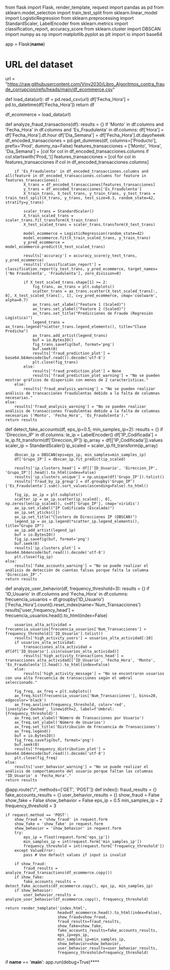 from flask import Flask, render_template, request
import pandas as pd
from sklearn.model_selection import train_test_split
from sklearn.linear_model import LogisticRegression
from sklearn.preprocessing import StandardScaler, LabelEncoder
from sklearn.metrics import classification_report, accuracy_score
from sklearn.cluster import DBSCAN
import numpy as np
import matplotlib.pyplot as plt
import io
import base64

app = Flask(__name__)

# URL del dataset
url = "https://raw.githubusercontent.com/Viny2030/Libro_Algoritmos_contra_fraude_corrupcion/refs/heads/main/df_ecommerce.csv"

def load_data(url):
    df = pd.read_csv(url)
    df['Fecha_Hora'] = pd.to_datetime(df['Fecha_Hora'])
    return df

df_ecommerce = load_data(url)

def analyze_fraud_transactions(df):
    results = {}
    if 'Monto' in df.columns and 'Fecha_Hora' in df.columns and 'Es_Fraudulenta' in df.columns:
        df['Hora'] = df['Fecha_Hora'].dt.hour
        df['Dia_Semana'] = df['Fecha_Hora'].dt.dayofweek
        df_encoded_transacciones = pd.get_dummies(df, columns=['Producto'], prefix='Prod', dummy_na=False)
        features_transacciones = ['Monto', 'Hora', 'Dia_Semana'] + [col for col in df_encoded_transacciones.columns if col.startswith('Prod_')]
        features_transacciones = [col for col in features_transacciones if col in df_encoded_transacciones.columns]

        if 'Es_Fraudulenta' in df_encoded_transacciones.columns and all(feature in df_encoded_transacciones.columns for feature in features_transacciones):
            X_trans = df_encoded_transacciones[features_transacciones]
            y_trans = df_encoded_transacciones['Es_Fraudulenta']
            X_train_trans, X_test_trans, y_train_trans, y_test_trans = train_test_split(X_trans, y_trans, test_size=0.3, random_state=42, stratify=y_trans)

            scaler_trans = StandardScaler()
            X_train_scaled_trans = scaler_trans.fit_transform(X_train_trans)
            X_test_scaled_trans = scaler_trans.transform(X_test_trans)

            model_ecommerce = LogisticRegression(random_state=42)
            model_ecommerce.fit(X_train_scaled_trans, y_train_trans)
            y_pred_ecommerce = model_ecommerce.predict(X_test_scaled_trans)

            results['accuracy'] = accuracy_score(y_test_trans, y_pred_ecommerce)
            results['classification_report'] = classification_report(y_test_trans, y_pred_ecommerce, target_names=['No Fraudulenta', 'Fraudulenta'], zero_division=0)

            if X_test_scaled_trans.shape[1] >= 2:
                fig_trans, ax_trans = plt.subplots()
                scatter_trans = ax_trans.scatter(X_test_scaled_trans[:, 0], X_test_scaled_trans[:, 1], c=y_pred_ecommerce, cmap='coolwarm', alpha=0.7)
                ax_trans.set_xlabel("Feature 1 (Scaled)")
                ax_trans.set_ylabel("Feature 2 (Scaled)")
                ax_trans.set_title("Predicciones de Fraude (Regresión Logística)")
                legend_trans = ax_trans.legend(*scatter_trans.legend_elements(), title="Clase Predicha")
                ax_trans.add_artist(legend_trans)
                buf = io.BytesIO()
                fig_trans.savefig(buf, format='png')
                buf.seek(0)
                results['fraud_prediction_plot'] = base64.b64encode(buf.read()).decode('utf-8')
                plt.close(fig_trans)
            else:
                results['fraud_prediction_plot'] = None
                results['fraud_prediction_plot_warning'] = "No se pueden mostrar gráficos de dispersión con menos de 2 características."
        else:
            results['fraud_analysis_warning'] = "No se pueden realizar análisis de transacciones fraudulentas debido a la falta de columnas necesarias."
    else:
        results['fraud_analysis_warning'] = "No se pueden realizar análisis de transacciones fraudulentas debido a la falta de columnas necesarias ('Monto', 'Fecha_Hora', 'Es_Fraudulenta')."
    return results

def detect_fake_accounts(df, eps_ip=0.5, min_samples_ip=2):
    results = {}
    if 'Direccion_IP' in df.columns:
        le_ip = LabelEncoder()
        df['IP_Codificada'] = le_ip.fit_transform(df['Direccion_IP'])
        ip_array = df[['IP_Codificada']].values
        scaler_ip = StandardScaler()
        ip_scaled = scaler_ip.fit_transform(ip_array)

        dbscan_ip = DBSCAN(eps=eps_ip, min_samples=min_samples_ip)
        df['Grupo_IP'] = dbscan_ip.fit_predict(ip_scaled)

        results['ip_clusters_head'] = df[['ID_Usuario', 'Direccion_IP', 'Grupo_IP']].head().to_html(index=False)
        results['ip_clusters_unique'] = np.unique(df['Grupo_IP']).tolist()
        results['fraud_by_ip_group'] = df.groupby('Grupo_IP')['Es_Fraudulenta'].sum().sort_values(ascending=False).to_html()

        fig_ip, ax_ip = plt.subplots()
        scatter_ip = ax_ip.scatter(ip_scaled[:, 0], np.zeros(len(ip_scaled)), c=df['Grupo_IP'], cmap='viridis')
        ax_ip.set_xlabel("IP Codificada (Escalada)")
        ax_ip.set_yticks([])
        ax_ip.set_title("Clusters de Direcciones IP (DBSCAN)")
        legend_ip = ax_ip.legend(*scatter_ip.legend_elements(), title="Grupo IP")
        ax_ip.add_artist(legend_ip)
        buf = io.BytesIO()
        fig_ip.savefig(buf, format='png')
        buf.seek(0)
        results['ip_clusters_plot'] = base64.b64encode(buf.read()).decode('utf-8')
        plt.close(fig_ip)
    else:
        results['fake_accounts_warning'] = "No se puede realizar el análisis de detección de cuentas falsas porque falta la columna 'Direccion_IP'."
    return results

def analyze_user_behavior(df, frequency_threshold=3):
    results = {}
    if 'ID_Usuario' in df.columns and 'Fecha_Hora' in df.columns:
        frecuencia_usuarios = df.groupby('ID_Usuario')['Fecha_Hora'].count().reset_index(name='Num_Transacciones')
        results['user_frequency_head'] = frecuencia_usuarios.head().to_html(index=False)

        usuarios_alta_actividad = frecuencia_usuarios[frecuencia_usuarios['Num_Transacciones'] > frequency_threshold]['ID_Usuario'].tolist()
        results['high_activity_users'] = usuarios_alta_actividad[:10]
        if usuarios_alta_actividad:
            transacciones_alta_actividad = df[df['ID_Usuario'].isin(usuarios_alta_actividad)]
            results['high_activity_transactions_head'] = transacciones_alta_actividad[['ID_Usuario', 'Fecha_Hora', 'Monto', 'Es_Fraudulenta']].head().to_html(index=False)
        else:
            results['high_activity_message'] = "No se encontraron usuarios con una alta frecuencia de transacciones según el umbral seleccionado."

        fig_freq, ax_freq = plt.subplots()
        ax_freq.hist(frecuencia_usuarios['Num_Transacciones'], bins=20, edgecolor='black')
        ax_freq.axvline(frequency_threshold, color='red', linestyle='dashed', linewidth=2, label=f'Umbral: {frequency_threshold}')
        ax_freq.set_xlabel('Número de Transacciones por Usuario')
        ax_freq.set_ylabel('Número de Usuarios')
        ax_freq.set_title('Distribución de Frecuencia de Transacciones')
        ax_freq.legend()
        buf = io.BytesIO()
        fig_freq.savefig(buf, format='png')
        buf.seek(0)
        results['frequency_distribution_plot'] = base64.b64encode(buf.read()).decode('utf-8')
        plt.close(fig_freq)
    else:
        results['user_behavior_warning'] = "No se puede realizar el análisis de comportamiento del usuario porque faltan las columnas 'ID_Usuario' o 'Fecha_Hora'."
    return results

@app.route("/", methods=['GET', 'POST'])
def index():
    fraud_results = {}
    fake_accounts_results = {}
    user_behavior_results = {}
    show_fraud = False
    show_fake = False
    show_behavior = False
    eps_ip = 0.5
    min_samples_ip = 2
    frequency_threshold = 3

    if request.method == 'POST':
        show_fraud = 'show_fraud' in request.form
        show_fake = 'show_fake' in request.form
        show_behavior = 'show_behavior' in request.form
        try:
            eps_ip = float(request.form['eps_ip'])
            min_samples_ip = int(request.form['min_samples_ip'])
            frequency_threshold = int(request.form['frequency_threshold'])
        except ValueError:
            pass # Use default values if input is invalid

        if show_fraud:
            fraud_results = analyze_fraud_transactions(df_ecommerce.copy())
        if show_fake:
            fake_accounts_results = detect_fake_accounts(df_ecommerce.copy(), eps_ip, min_samples_ip)
        if show_behavior:
            user_behavior_results = analyze_user_behavior(df_ecommerce.copy(), frequency_threshold)

    return render_template('index.html',
                           head=df_ecommerce.head().to_html(index=False),
                           show_fraud=show_fraud,
                           fraud_results=fraud_results,
                           show_fake=show_fake,
                           fake_accounts_results=fake_accounts_results,
                           eps_ip=eps_ip,
                           min_samples_ip=min_samples_ip,
                           show_behavior=show_behavior,
                           user_behavior_results=user_behavior_results,
                           frequency_threshold=frequency_threshold)

if __name__ == '__main__':
    app.run(debug=True)****
